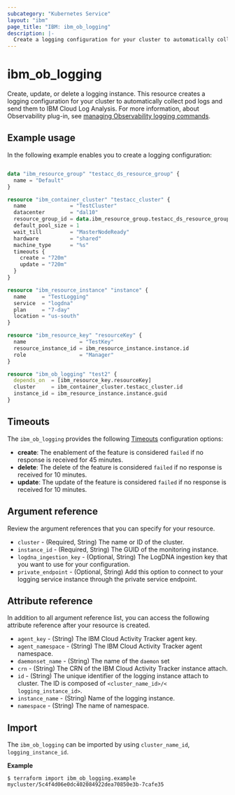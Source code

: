 ```yaml
---
subcategory: "Kubernetes Service"
layout: "ibm"
page_title: "IBM: ibm_ob_logging"
description: |-
  Create a logging configuration for your cluster to automatically collect pod logs and send them to IBM Log Analysis.
---
```


# ibm_ob_logging
Create, update, or delete a logging instance. This resource creates a logging configuration for your cluster to automatically collect pod logs and send them to IBM Cloud Log Analysis. For more information, about Observability plug-in, see [managing  Observability logging commands](https://cloud.ibm.com/docs/containers?topic=containers-observability_cli).

## Example usage
In the following example enables you to create a logging configuration:

```terraform

data "ibm_resource_group" "testacc_ds_resource_group" {
  name = "Default"
}

resource "ibm_container_cluster" "testacc_cluster" {
  name              = "TestCluster"
  datacenter        = "dal10"
  resource_group_id = data.ibm_resource_group.testacc_ds_resource_group.id
  default_pool_size = 1
  wait_till         = "MasterNodeReady"
  hardware          = "shared"
  machine_type      = "%s"
  timeouts {
    create = "720m"
    update = "720m"
  }
}

resource "ibm_resource_instance" "instance" {
  name     = "TestLogging"
  service  = "logdna"
  plan     = "7-day"
  location = "us-south"
}

resource "ibm_resource_key" "resourceKey" {
  name                 = "TestKey"
  resource_instance_id = ibm_resource_instance.instance.id
  role                 = "Manager"
}

resource "ibm_ob_logging" "test2" {
  depends_on  = [ibm_resource_key.resourceKey]
  cluster     = ibm_container_cluster.testacc_cluster.id
  instance_id = ibm_resource_instance.instance.guid
}

```

## Timeouts

The `ibm_ob_logging` provides the following [Timeouts](https://www.terraform.io/docs/language/resources/syntax.html) configuration options:

- **create**: The enablement of the feature is considered `failed` if no response is received for 45 minutes.
- **delete**: The delete of the feature is considered `failed` if no response is received for 10 minutes. 
- **update**: The update of the feature is considered `failed` if no response is received for 10 minutes. 


## Argument reference
Review the argument references that you can specify for your resource. 

- `cluster` - (Required, String) The name or ID of the cluster.
- `instance_id` - (Required, String) The GUID of the monitoring instance.
- `logdna_ingestion_key` - (Optional, String) The LogDNA ingestion key that you want to use for your configuration.
- `private_endpoint` - (Optional, String) Add this option to connect to your logging service instance through the private service endpoint.

## Attribute reference
In addition to all argument reference list, you can access the following attribute reference after your resource is created.

- `agent_key` - (String) The IBM Cloud Activity Tracker agent key.
- `agent_namespace` - (String) The IBM Cloud Activity Tracker agent namespace.
- `daemonset_name` - (String) The name of the `daemon` set
- `crn` - (String) The CRN of the IBM Cloud Activity Tracker instance attach.
- `id` - (String) The unique identifier of the logging instance attach to cluster. The ID is composed of `<cluster_name_id>/< logging_instance_id>`.
- `instance_name` - (String) Name of the logging instance.
- `namespace` - (String) The name of namespace.


## Import
The `ibm_ob_logging` can be imported by using `cluster_name_id`, `logging_instance_id`.

**Example**

```
$ terraform import ibm_ob_logging.example mycluster/5c4f4d06e0dc402084922dea70850e3b-7cafe35
```

